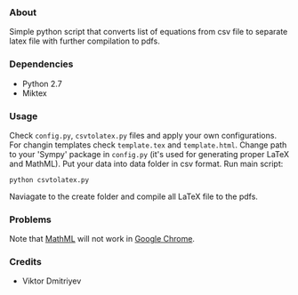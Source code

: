 ### About

Simple python script that converts list of equations from csv file to separate latex file with further compilation to pdfs.

### Dependencies

* Python 2.7
* Miktex

### Usage

Check ```config.py```, ```csvtolatex.py``` files and apply your own configurations. For changin templates check ```template.tex``` and ```template.html```. Change path to your 'Sympy' package in ```config.py``` (it's used for generating proper LaTeX and MathML). Put your data into data folder in csv format. Run main script:
```
python csvtolatex.py
```
Naviagate to the create folder and compile all LaTeX file to the pdfs.

### Problems
Note that [MathML](http://www.w3.org/Math/) will not work in [Google Chrome](http://www.cnet.com/news/google-subtracts-mathml-from-chrome-and-anger-multiplies/).

### Credits
* Viktor Dmitriyev